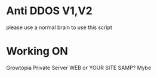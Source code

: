 # Anti DDOS V1,V2
please use a normal brain to use this script
# Working ON
Growtopia Private Server
WEB or YOUR SITE
SAMP? Mybe
